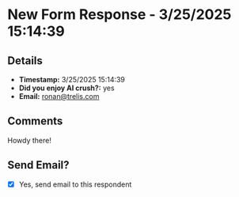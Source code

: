 # New Form Response - 3/25/2025 15:14:39

## Details
- **Timestamp:** 3/25/2025 15:14:39
- **Did you enjoy AI crush?:** yes
- **Email:** ronan@trelis.com

## Comments
Howdy there!


## Send Email?
- [x] Yes, send email to this respondent


